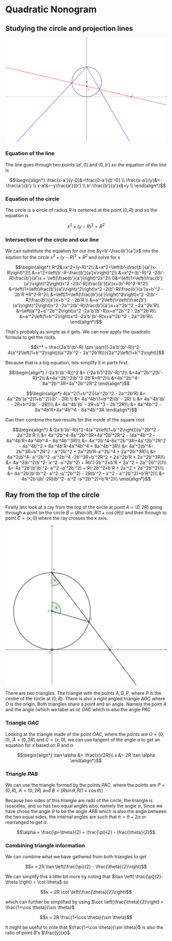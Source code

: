 # Quadratic Nonogram

## Studying the circle and projection lines

![circle setup](./img/quad.svg)

### Equation of the line

The line goes through two points $(a',0)$ and $(0,b')$ so the equation of the line is

```math
\begin{align*}
\frac{x-a'}{y-0}&=\frac{0-a'}{b'-0} \\
\frac{x-a'}{y}&=-\frac{a'}{b'} \\
x-a'&=-y\frac{a'}{b'} \\
b'-\frac{b'}{a'}x&=y \\
\end{align*}
```

### Equation of the circle

The circle is a circle of radius $R$ is centered at the point $(0,R)$ and so the equation is

```math
x^2+(y-R)^2=R^2
```

### Intersection of the circle and our line

We can substitute the equation for our line $y=b'-\frac{b'}{a'}x$ into the eqution for the circle $x^2+(y-R)^2=R^2$ and solve for $x$

```math
\begin{align*}
R^2&=x^2+(y-R)^2\\
&=x^2+\left(b'-\frac{b'}{a'}x-R\right)^2\\
&=x^2+\left(b'-R-\frac{b'}{a'}x\right)^2\\
&=x^2+(b'-R)^2 -2(b'-R)\frac{b'}{a'}x + \left(\frac{b'}{a'}\right)^2x^2\\
0&=\left(1+\left(\frac{b'}{a'}\right)^2\right)x^2 -2(b'-R)\frac{b'}{a'}x+(b'-R)^2-R^2\\
&=\left(1+\left(\frac{b'}{a'}\right)^2\right)x^2 -2(b'-R)\frac{b'}{a'}x+b'^2 - 2b'R +R^2-R^2\\
&=\left(1+\left(\frac{b'}{a'}\right)^2\right)x^2 -2(b'-R)\frac{b'}{a'}x+b'^2 - 2b'R \\
&=a'^2\left(1+\left(\frac{b'}{a'}\right)^2\right)x^2 -2a'^2(b'-R)\frac{b'}{a'}x+a'^2b'^2 - 2a'^2b'R\\
&=\left(a'^2+a'^2b'^2\right)x^2 -2a'b'(b'-R)x+a'^2b'^2 - 2a'^2b'R\\
&=a'^2\left(1+b'^2\right)x^2 -2a'b'(b'-R)x+a'^2b'^2 - 2a'^2b'R\\
\end{align*}
```

That's probably as simple as it gets. We can now apply the quadratic formula to get the roots.

```math
x^* = \frac{2a'b'(b'-R) \pm \sqrt{(-2a'b'(b'-R))^2-4(a'^2\left(1+b'^2\right))(a'^2b'^2 - 2a'^2b'R)}}{2a'^2\left(1+b'^2\right)}
```

Because that is a big equation, lets simplify it in parts first.

```math
\begin{align*}
(-2a'b'(b'-R))^2 &= (-2a'b')^2(b'-R)^2\\
&=4a'^2b'^2(b'-R)^2\\
&=4a'^2b'^2(b'^2-2b'R+R^2)\\
&=4a'^2b'^4-8a'^2b'^3R+4a'^2b'^2R^2
\end{align*}
```

```math
\begin{align*}
4(a'^2(1+b'^2))(a'^2b'^2 - 2a'^2b'R) &=
4a'^2b'(a'^2(1+b'^2))(b' - 2R) \\
&= 4a'^4b'(1+b'^2)(b' - 2R) \\
&= 4a'^4b'(b' - 2R+b'^2(b' - 2R))\\
&= 4a'^4b'(b' - 2R+b'^3 - 2b'^2R)\\
&= 4a'^4b'^2 - 8a'^4b'R+4a'^4b'^4 - 8a'^4b'^3R
\end{align*}
```

Can then combine the two results for the inside of the square root

```math
\begin{align*}
&-2a'b'(b'-R))^2-4(a'^2\left(1+b'^2\right))(a'^2b'^2 - 2a'^2b'R \\
&= 4a'^2b'^4-8a'^2b'^3R+4a'^2b'^2R^2 - (4a'^4b'^2 - 8a'^4b'R+4a'^4b'^4 - 8a'^4b'^3R)\\
&= 4a'^2b'^4-8a'^2b'^3R+4a'^2b'^2R^2 - 4a'^4b'^2 + 8a'^4b'R-4a'^4b'^4 + 8a'^4b'^3R\\
&= 4a'^2(b'^4-2b'^3R+b'^2R^2 - a'^2b'^2 + 2a'^2b'R-a'^2b'^4 + 2a'^2b'^3R)\\
&= 4a'^2(b'^4- a'^2b'^2 -a'^2b'^4 -2b'^3R+b'^2R^2  + 2a'^2b'R + 2a'^2b'^3R)\\
&= 4a'^2(b'^2(b'^2- a'^2 -a'^2b'^2) + Rb'(-2b'^2+b'R  + 2a'^2 + 2a'^2b'^2))\\
&= 4a'^2b'(b'(b'^2- a'^2 -a'^2b'^2) + R(-2b'^2+b'R  + 2a'^2 + 2a'^2b'^2))\\
&= 4a'^2b'(b'(b'^2- a'^2 -a'^2b'^2) - 2R(b'^2  - a'^2 - a'^2b'^2)+b'R^2)\\
&= 4a'^2b'((b'-2R)(b'^2- a'^2 -a'^2b'^2)+b'R^2)\\
\end{align*}
```

## Ray from the top of the circle

Firstly lets look at a ray from the top of the circle at point $A=(0,2R)$ going through a point on the circle $B=(R \sin(\theta),R(1+\cos(\theta)))$ and then through to point $C=(x,0)$ where the ray crosses the x axis.

![Ray from top of circle through a point on the circle](./img/quad3.svg)

There are two triangles. The triangle with the points $A,B,P$, where $P$ is the centre of the circle at $(0,R)$. There is also a right angled triangle $AOC$ where $O$ is the origin. Both triangles share a point and an angle. Namely the point $A$ and the angle (which we label as $\alpha$) $OAC$ which is also the angle $PAC$

### Triangle $OAC$

Looking at the triangle made of the point $OAC$, where the points are $O=(0,0)$, $A=(0,2R)$ and $C=(x,0)$, we can use tangent of the angle $\alpha$ to get an equation for $x$ based on $R$ and $\alpha$

```math
\begin{align*}
\tan \alpha &= \frac{x}{2R}\\
x &= 2R \tan \alpha
\end{align*}
```

### Triangle $PAB$

We can use the triangle formed by the points $PAC$, where the points are $P=(0,R)$, $A=(0,2R)$ and $B=(R \sin \theta,R(1+\cos \theta))$

Because two sides of this triangle are radii of the circle, the triangle is isosceles, and so has two equal angles also, namely the angle $\alpha$, Since we have chose the angle $\theta$ to be the angle $APB$ which is also the angle between the two equal sides, the internal angles are such that $\pi = \theta + 2 \alpha$ or rearranged to get $\alpha$.

```math
\alpha = \frac{\pi-\theta}{2} = \frac{\pi}{2} - \frac{\theta}{2}
```

### Combining triangle information

We can combine what we have gathered from both triangles to get

```math
x = 2R \tan \left(\frac{\pi}{2} - \frac{\theta}{2}\right)
```

We can simplify this a little bit more by noting that $\tan \left( \frac{\pi}{2}-\theta \right) = \cot \theta$ so

```math
x = 2R \cot \left(\frac{\theta}{2}\right)
```

which can further be simplified by using $\cot \left(\frac{\theta}{2}\right) = \frac{1+\cos \theta}{\sin \theta}$

```math
x = 2R \frac{1+\cos \theta}{\sin \theta}
```

It might be useful to note that $\frac{1+\cos \theta}{\sin \theta}$ is also the ratio of point $B$'s $\frac{y}{x}$
